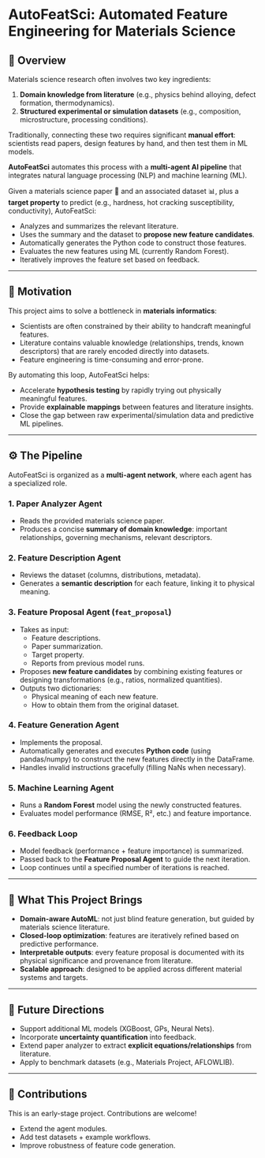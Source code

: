 # AutoFeatSci: Automated Feature Engineering for Materials Science  

## 📖 Overview  

Materials science research often involves two key ingredients:  
1. **Domain knowledge from literature** (e.g., physics behind alloying, defect formation, thermodynamics).  
2. **Structured experimental or simulation datasets** (e.g., composition, microstructure, processing conditions).  

Traditionally, connecting these two requires significant **manual effort**: scientists read papers, design features by hand, and then test them in ML models.  

**AutoFeatSci** automates this process with a **multi-agent AI pipeline** that integrates natural language processing (NLP) and machine learning (ML).  

Given a materials science paper 📄 and an associated dataset 📊, plus a **target property** to predict (e.g., hardness, hot cracking susceptibility, conductivity), AutoFeatSci:  

- Analyzes and summarizes the relevant literature.  
- Uses the summary and the dataset to **propose new feature candidates**.  
- Automatically generates the Python code to construct those features.  
- Evaluates the new features using ML (currently Random Forest).  
- Iteratively improves the feature set based on feedback.  

---

## 🎯 Motivation  

This project aims to solve a bottleneck in **materials informatics**:  
- Scientists are often constrained by their ability to handcraft meaningful features.  
- Literature contains valuable knowledge (relationships, trends, known descriptors) that are rarely encoded directly into datasets.  
- Feature engineering is time-consuming and error-prone.  

By automating this loop, AutoFeatSci helps:  
- Accelerate **hypothesis testing** by rapidly trying out physically meaningful features.  
- Provide **explainable mappings** between features and literature insights.  
- Close the gap between raw experimental/simulation data and predictive ML pipelines.  

---

## ⚙️ The Pipeline  

AutoFeatSci is organized as a **multi-agent network**, where each agent has a specialized role.  

### 1. **Paper Analyzer Agent**  
- Reads the provided materials science paper.  
- Produces a concise **summary of domain knowledge**: important relationships, governing mechanisms, relevant descriptors.  

### 2. **Feature Description Agent**  
- Reviews the dataset (columns, distributions, metadata).  
- Generates a **semantic description** for each feature, linking it to physical meaning.  

### 3. **Feature Proposal Agent** (`feat_proposal`)  
- Takes as input:  
  - Feature descriptions.  
  - Paper summarization.  
  - Target property.  
  - Reports from previous model runs.  
- Proposes **new feature candidates** by combining existing features or designing transformations (e.g., ratios, normalized quantities).  
- Outputs two dictionaries:  
  - Physical meaning of each new feature.  
  - How to obtain them from the original dataset.  

### 4. **Feature Generation Agent**  
- Implements the proposal.  
- Automatically generates and executes **Python code** (using pandas/numpy) to construct the new features directly in the DataFrame.  
- Handles invalid instructions gracefully (filling NaNs when necessary).  

### 5. **Machine Learning Agent**  
- Runs a **Random Forest** model using the newly constructed features.  
- Evaluates model performance (RMSE, R², etc.) and feature importance.  

### 6. **Feedback Loop**  
- Model feedback (performance + feature importance) is summarized.  
- Passed back to the **Feature Proposal Agent** to guide the next iteration.  
- Loop continues until a specified number of iterations is reached.  

---

## 🚀 What This Project Brings  

- **Domain-aware AutoML**: not just blind feature generation, but guided by materials science literature.  
- **Closed-loop optimization**: features are iteratively refined based on predictive performance.  
- **Interpretable outputs**: every feature proposal is documented with its physical significance and provenance from literature.  
- **Scalable approach**: designed to be applied across different material systems and targets.  


---

## 🧭 Future Directions  

- Support additional ML models (XGBoost, GPs, Neural Nets).  
- Incorporate **uncertainty quantification** into feedback.  
- Extend paper analyzer to extract **explicit equations/relationships** from literature.  
- Apply to benchmark datasets (e.g., Materials Project, AFLOWLIB).  

---

## 🤝 Contributions  

This is an early-stage project. Contributions are welcome!  
- Extend the agent modules.  
- Add test datasets + example workflows.  
- Improve robustness of feature code generation.  


